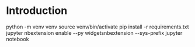 # Introduction

python -m venv venv
source venv/bin/activate
pip install -r requirements.txt
jupyter nbextension enable --py widgetsnbextension --sys-prefix
jupyter notebook
